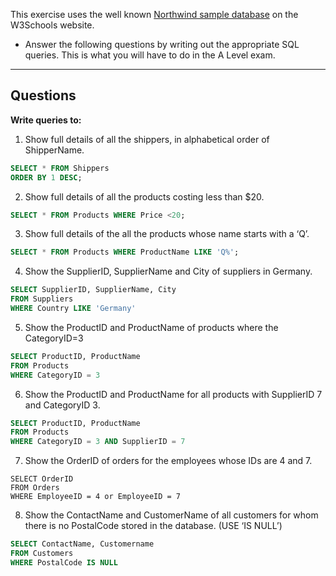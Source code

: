 
This exercise uses the well known [Northwind sample database](https://arc.net/l/quote/ukrmzlil) on the W3Schools website.

- Answer the following questions by writing out the appropriate SQL queries. This is what you will have to do in the A Level exam.

-----
## Questions
**Write queries to:**
1. Show full details of all the shippers, in alphabetical order of ShipperName.
```sql
SELECT * FROM Shippers 
ORDER BY 1 DESC;  
```

2. Show full details of all the products costing less than $20.
```SQL
SELECT * FROM Products WHERE Price <20;
```

3. Show full details of the all the products whose name starts with a ‘Q’.
```SQL
SELECT * FROM Products WHERE ProductName LIKE 'Q%';
```
4. Show the SupplierID, SupplierName and City of suppliers in Germany.
```SQL
SELECT SupplierID, SupplierName, City
FROM Suppliers
WHERE Country LIKE 'Germany'
```

5. Show the ProductID and ProductName of products where the CategoryID=3
```SQL
SELECT ProductID, ProductName
FROM Products
WHERE CategoryID = 3 
```

6. Show the ProductID and ProductName for all products with SupplierID 7 and CategoryID 3.
```SQL
SELECT ProductID, ProductName
FROM Products
WHERE CategoryID = 3 AND SupplierID = 7
```

7. Show the OrderID of orders for the employees whose IDs are 4 and 7.
```
SELECT OrderID
FROM Orders
WHERE EmployeeID = 4 or EmployeeID = 7
```

8. Show the ContactName and CustomerName of all customers for whom there is no PostalCode stored in the database. (USE ‘IS NULL’)
```SQL
SELECT ContactName, Customername
FROM Customers
WHERE PostalCode IS NULL
```
